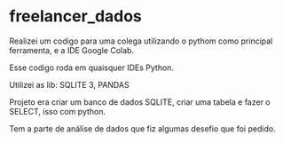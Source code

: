 # freelancer_dados

Realizei um codigo para uma colega  utilizando o pythom como principal ferramenta, e a IDE Google Colab.

Esse codigo roda em quaisquer IDEs Python. 

Utilizei as lib: SQLITE 3, PANDAS

Projeto era criar um banco de dados SQLITE, criar uma tabela e fazer o SELECT, isso com python. 

Tem a parte de análise de dados que fiz algumas desefio que foi pedido. 




